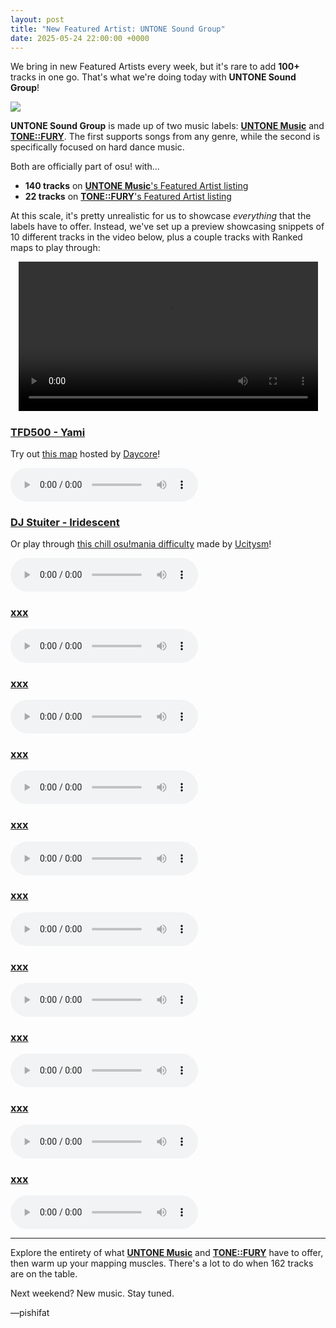 ```yaml
---
layout: post
title: "New Featured Artist: UNTONE Sound Group"
date: 2025-05-24 22:00:00 +0000
---
```


We bring in new Featured Artists every week, but it's rare to add **100+** tracks in one go. That's what we're doing today with **UNTONE Sound Group**!

![](https://assets.ppy.sh/artists/xxx/header.jpg)

**UNTONE Sound Group** is made up of two music labels: [**UNTONE Music**](https://osu.ppy.sh/beatmaps/artists/479) and [**TONE::FURY**](https://osu.ppy.sh/beatmaps/artists/480). The first supports songs from any genre, while the second is specifically focused on hard dance music. 

Both are officially part of osu! with...

- **140 tracks** on [**UNTONE Music**'s Featured Artist listing](https://osu.ppy.sh/beatmaps/artists/479)
- **22 tracks** on [**TONE::FURY**'s Featured Artist listing](https://osu.ppy.sh/beatmaps/artists/480)

At this scale, it's pretty unrealistic for us to showcase *everything* that the labels have to offer. Instead, we've set up a preview showcasing snippets of 10 different tracks in the video below, plus a couple tracks with Ranked maps to play through:

<div align="center" class="osu-md__paragraph">
    <video width="95%" controls>
        <source src="https://assets.ppy.sh/artists/xxx/release_showcase.mp4" type="video/mp4" preload="none">
    </video>
</div>

### [TFD500 - Yami](LINK)

Try out [this map](https://osu.ppy.sh/beatmapsets/2239180) hosted by [Daycore](https://osu.ppy.sh/users/5596337)!

<audio controls>
    <source src="LINK">
</audio>

### [DJ Stuiter - Iridescent](LINK)

Or play through [this chill osu!mania difficulty](https://osu.ppy.sh/beatmapsets/2206149) made by [Ucitysm](https://osu.ppy.sh/users/14768693)!

<audio controls>
    <source src="LINK">
</audio>

### [xxx](LINK)

<audio controls>
    <source src="LINK">
</audio>

### [xxx](LINK)

<audio controls>
    <source src="LINK">
</audio>

### [xxx](LINK)

<audio controls>
    <source src="LINK">
</audio>

### [xxx](LINK)

<audio controls>
    <source src="LINK">
</audio>

### [xxx](LINK)

<audio controls>
    <source src="LINK">
</audio>

### [xxx](LINK)

<audio controls>
    <source src="LINK">
</audio>

### [xxx](LINK)

<audio controls>
    <source src="LINK">
</audio>

### [xxx](LINK)

<audio controls>
    <source src="LINK">
</audio>

### [xxx](LINK)

<audio controls>
    <source src="LINK">
</audio>

---

Explore the entirety of what [**UNTONE Music**](https://osu.ppy.sh/beatmaps/artists/479) and [**TONE::FURY**](https://osu.ppy.sh/beatmaps/artists/480) have to offer, then warm up your mapping muscles. There's a lot to do when 162 tracks are on the table.

Next weekend? New music. Stay tuned.

—pishifat
